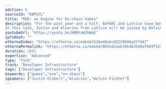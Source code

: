 ```yaml
---
edition: 6
sourceId: "D8PG7L"
title: "MUD: an Engine for On-chain Games"
description: "For the past year and a half, 0xPARC and Lattice have been hard at work building MUD — an open-source engine for building on-chain games. 
In this talk, Justin and Alvarius from Lattice will be joined by Kelvin Fichter from Optimism, to talk about on-chain games, MUD, and an exciting new collaboration with Optimism to be unveiled on the day."
youtubeUrl: "https://youtu.be/HNRhuWZkWoE"
ipfsHash: ""
ethernaIndex: "https://etherna.io/embed/634ad0abc02259b06a2ffd47"
ethernaPermalink: "https://etherna.io/embed/0b5ed2aab19bdb35d0afb69f52370d690e78b2c3061db8e9acfa891f212b7527"
duration: 2842
expertise: "Advanced"
type: "Talk"
track: "Developer Infrastructure"
tags: ["Developer Infrastructure"]
keywords: ["games","evm","on-chain"]
speakers: ["Justin Glibert","Alvarius","Kelvin Fichter"]
---
```

